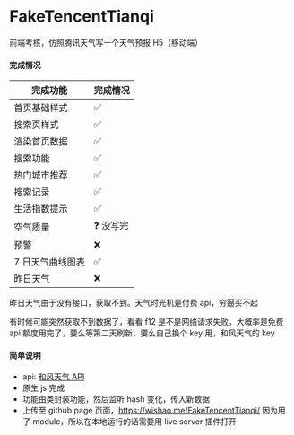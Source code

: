 # FakeTencentTianqi

前端考核，仿照腾讯天气写一个天气预报 H5（移动端）

#### 完成情况

| 完成功能         | 完成情况  |
| ---------------- | --------- |
| 首页基础样式     | ✅        |
| 搜索页样式       | ✅        |
| 渲染首页数据     | ✅        |
| 搜索功能         | ✅        |
| 热门城市推荐     | ✅        |
| 搜索记录         | ✅        |
| 生活指数提示     | ✅        |
| 空气质量         | ❓ 没写完 |
| 预警             | ❌        |
| 7 日天气曲线图表 | ✅        |
| 昨日天气         | ❌        |

昨日天气由于没有接口，获取不到。天气时光机是付费 api，穷逼买不起

有时候可能突然获取不到数据了，看看 f12 是不是网络请求失败，大概率是免费 api 额度用完了，要么等第二天刷新，要么自己换个 key 用，和风天气的 key

#### 简单说明

- api: [和风天气 API](https://dev.qweather.com/)
- 原生 js 完成
- 功能由类封装功能，然后监听 hash 变化，传入新数据
- 上传至 github page 页面，https://wishao.me/FakeTencentTianqi/ 因为用了 module，所以在本地运行的话需要用 live server 插件打开
